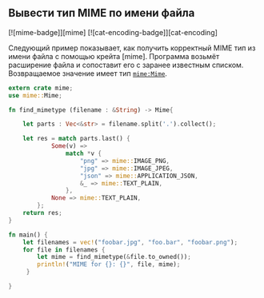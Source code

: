 ## Вывести тип MIME по имени файла

[![mime-badge]][mime] [![cat-encoding-badge]][cat-encoding]

Следующий пример показывает, как получить корректный MIME тип из имени файла с помощью крейта [mime]. Программа возьмёт расширение файла и сопоставит его с заранее известным списком. Возвращаемое значение имеет тип [`mime:Mime`](https://docs.rs/mime/*/mime/struct.Mime.html).

```rust
extern crate mime;
use mime::Mime;

fn find_mimetype (filename : &String) -> Mime{

    let parts : Vec<&str> = filename.split('.').collect();

    let res = match parts.last() {
            Some(v) =>
                match *v {
                    "png" => mime::IMAGE_PNG,
                    "jpg" => mime::IMAGE_JPEG,
                    "json" => mime::APPLICATION_JSON,
                    &_ => mime::TEXT_PLAIN,
                },
            None => mime::TEXT_PLAIN,
        };
    return res;
}

fn main() {
    let filenames = vec!("foobar.jpg", "foo.bar", "foobar.png");
    for file in filenames {
	    let mime = find_mimetype(&file.to_owned());
	 	println!("MIME for {}: {}", file, mime);
	 }

}
```


